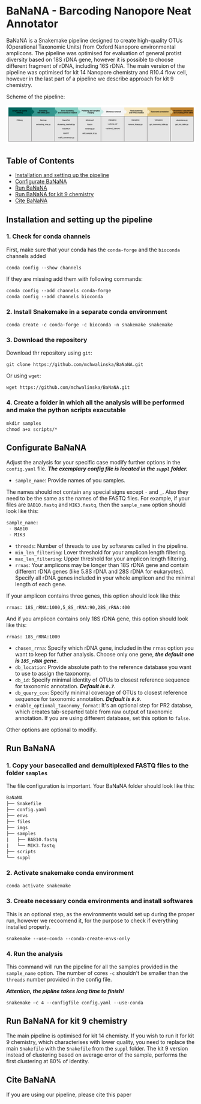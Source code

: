 # BaNaNA - Barcoding Nanopore Neat Annotator

BaNaNA is a Snakemake pipeline designed to create high-quality OTUs (Operational Taxonomic Units) from Oxford Nanopore environmental amplicons. The pipeline was optimised for evaluation of general protist diversity based on 18S rDNA gene, however it is possible to choose different fragment of rDNA, including 16S rDNA. The main version of the pipeline was optimised for kit 14 Nanopore chemistry and R10.4 flow cell, however in the last part of a pipeline we describe approach for kit 9 chemistry. 

Scheme of the pipeline:

![Scheme of the pipeline](imgs/pipeline_scheme.png)


<!--- TOC START -->
Table of Contents
-----------------
- [Installation and setting up the pipeline](#installation-and-setting-up-the-pipeline)
- [Configurate BaNaNA](#configurate-banana)
- [Run BaNaNA](#run-banana)
- [Run BaNaNA for kit 9 chemistry](#run-banana-for-kit-9-chemistry)
- [Cite BaNaNA](#cite-banana)
<!--- TOC END -->


## Installation and setting up the pipeline

### 1. Check for conda channels

First, make sure that your conda has the `conda-forge` and the `bioconda` channels added

```
conda config --show channels
```

If they are missing add them with following commands:

```
conda config --add channels conda-forge
conda config --add channels bioconda
```

### 2. Install Snakemake in a separate conda environment

```
conda create -c conda-forge -c bioconda -n snakemake snakemake
```

### 3. Download the repository

Download thr repository using `git`:

```
git clone https://github.com/mchwalinska/BaNaNA.git
```

Or using `wget`:
```
wget https://github.com/mchwalinska/BaNaNA.git
```

### 4. Create a folder in which all the analysis will be performed and make the python scripts exacutable

```
mkdir samples
chmod a+x scripts/*
```


## Configurate BaNaNA

Adjust the analysis for your specific case modify further options in the `config.yaml` file. ***The exemplary config file is located in the `suppl` folder.***

* `sample_name`: Provide names of you samples.

The names should not contain any special signs except `-` and `_`. Also they need to be the same as the names of the FASTQ files. For example, if your files are `BAB10.fastq` and `MIK3.fastq`, then the `sample_name` option should look like this:

```
sample_name:
 - BAB10
 - MIK3
```

* `threads`: Number of threads to use by softwares called in the pipeline. 
* `min_len_filtering`: Lover threshold for your amplicon length filtering. 
* `max_len_filtering`: Upper threshold for your amplicon length filtering. 
* `rrnas`: Your amplicons may be longer than 18S rDNA gene and contain different rDNA genes (like 5.8S rDNA and 28S rDNA for eukaryotes). Specify all rDNA genes included in your whole amplicon and the minimal length of each gene.

If your amplicon contains three genes, this option should look like this:

```
rrnas: 18S_rRNA:1000,5_8S_rRNA:90,28S_rRNA:400
```

And if you amplicon contains only 18S rDNA gene, this option should look like this:

```
rrnas: 18S_rRNA:1000
```

* `chosen_rrna`: Specify which rDNA gene, included in the `rrnas` option you want to keep for futher analysis. Choose only one gene, ***the default one is `18S_rRNA` gene***.
* `db_location`: Provide absolute path to the reference database you want to use to assign the taxonomy.
* `db_id`: Specify minimal identity of OTUs to closest reference sequence for taxonomic annotation. ***Default is `0.7`***.
* `db_query_cov`: Specify minimal coverage of OTUs to closest reference sequence for taxonomic annotation. ***Default is `0.9`***.
* `enable_optional_taxonomy_format`: It's an optional step for PR2 databse, which creates tab-separted table from raw output of taxonomic annotation. If you are using different database, set this option to `false`.

Other options are optional to modify.


## Run BaNaNA

### 1. Copy your basecalled and demultiplexed FASTQ files to the folder `samples`

The file configuration is important. Your BaNaNA folder should look like this:

```
BaNaNA
├── Snakefile
├── config.yaml
├── envs
├── files
├── imgs
├── samples
|   ├── BAB10.fastq
|   └── MIK3.fastq
├── scripts
└── suppl
```

### 2. Activate snakemake conda environment

```
conda activate snakemake
```

### 3. Create necessary conda environments and install softwares

This is an optional step, as the environments would set up during the proper run, however we recoomend it, for the purpose to check if everything installed properly.

```
snakemake --use-conda --conda-create-envs-only
```

### 4. Run the analysis

This command will run the pipeline for all the samples provided in the `sample_name` option. The number of cores `-c` shouldn't be smaller than the `threads` number provided in the config file.

***Attention, the pipline takes long time to finish!*** 

```
snakemake –c 4 --configfile config.yaml --use-conda
```

## Run BaNaNA for kit 9 chemistry

The main pipeline is optimised for kit 14 chemisty. If you wish to run it for kit 9 chemistry, which characterises with lower quality, you need to replace the main `Snakefile` with the `Snakefile` from the `suppl` folder. The kit 9 version instead of clustering based on average error of the sample, performs the first clustering at 80% of identity.  


## Cite BaNaNA

If you are using our pipeline, please cite this paper






